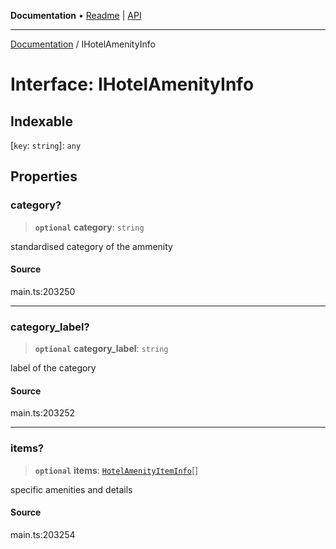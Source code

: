 **Documentation** • [Readme](../README.md) \| [API](../globals.md)

***

[Documentation](../README.md) / IHotelAmenityInfo

# Interface: IHotelAmenityInfo

## Indexable

 \[`key`: `string`\]: `any`

## Properties

### category?

> **`optional`** **category**: `string`

standardised category of the ammenity

#### Source

main.ts:203250

***

### category\_label?

> **`optional`** **category\_label**: `string`

label of the category

#### Source

main.ts:203252

***

### items?

> **`optional`** **items**: [`HotelAmenityItemInfo`](../classes/HotelAmenityItemInfo.md)[]

specific amenities and details

#### Source

main.ts:203254

